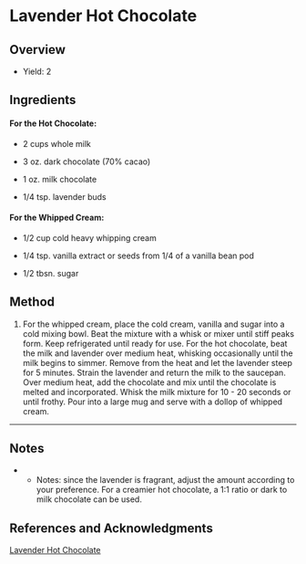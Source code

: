 # Lavender Hot Chocolate

## Overview

- Yield: 2

## Ingredients

#### For the Hot Chocolate:

- 2 cups whole milk

- 3 oz. dark chocolate (70% cacao)

- 1 oz. milk chocolate

- 1/4 tsp. lavender buds

#### For the Whipped Cream:

- 1/2 cup cold heavy whipping cream

- 1/4 tsp. vanilla extract or seeds from 1/4 of a vanilla bean pod

- 1/2 tbsn. sugar

## Method

1. For the whipped cream, place the cold cream, vanilla and sugar into a cold mixing bowl. Beat the mixture with a whisk or mixer until stiff peaks form. Keep refrigerated until ready for use. For the hot chocolate, beat the milk and lavender over medium heat, whisking occasionally until the milk begins to simmer. Remove from the heat and let the lavender steep for 5 minutes. Strain the lavender and return the milk to the saucepan. Over medium heat, add the chocolate and mix until the chocolate is melted and incorporated. Whisk the milk mixture for 10 - 20 seconds or until frothy. Pour into a large mug and serve with a dollop of whipped cream.
---


## Notes

- * Notes: since the lavender is fragrant, adjust the amount according to your preference. For a creamier hot chocolate, a 1:1 ratio or dark to milk chocolate can be used.

## References and Acknowledgments

[Lavender Hot Chocolate](http://une-deuxsenses.blogspot.com/2010/11/lavender-hot-chocolate.html)
